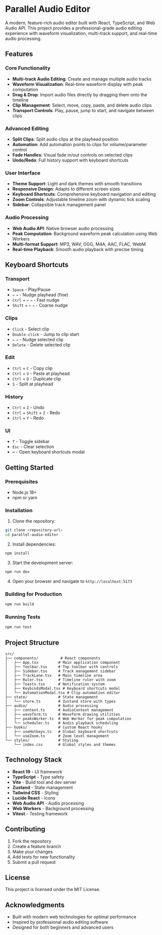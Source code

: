 # Parallel Audio Editor

A modern, feature-rich audio editor built with React, TypeScript, and Web Audio API. This project provides a professional-grade audio editing experience with waveform visualization, multi-track support, and real-time audio processing.

## Features

### Core Functionality

- **Multi-track Audio Editing**: Create and manage multiple audio tracks
- **Waveform Visualization**: Real-time waveform display with peak computation
- **Drag & Drop**: Import audio files directly by dragging them onto the timeline
- **Clip Management**: Select, move, copy, paste, and delete audio clips
- **Transport Controls**: Play, pause, jump to start, and navigate between clips

### Advanced Editing

- **Split Clips**: Split audio clips at the playhead position
- **Automation**: Add automation points to clips for volume/parameter control
- **Fade Handles**: Visual fade in/out controls on selected clips
- **Undo/Redo**: Full history support with keyboard shortcuts

### User Interface

- **Theme Support**: Light and dark themes with smooth transitions
- **Responsive Design**: Adapts to different screen sizes
- **Keyboard Shortcuts**: Comprehensive keyboard navigation and editing
- **Zoom Controls**: Adjustable timeline zoom with dynamic tick scaling
- **Sidebar**: Collapsible track management panel

### Audio Processing

- **Web Audio API**: Native browser audio processing
- **Peak Computation**: Background waveform peak calculation using Web Workers
- **Multi-format Support**: MP3, WAV, OGG, M4A, AAC, FLAC, WebM
- **Real-time Playback**: Smooth audio playback with precise timing

## Keyboard Shortcuts

### Transport

- `Space` - Play/Pause
- `←` `→` - Nudge playhead (fine)
- `Ctrl` + `←` `→` - Fast nudge
- `Shift` + `←` `→` - Coarse nudge

### Clips

- `Click` - Select clip
- `Double-click` - Jump to clip start
- `←` `→` - Nudge selected clip
- `Delete` - Delete selected clip

### Edit

- `Ctrl` + `C` - Copy clip
- `Ctrl` + `V` - Paste at playhead
- `Ctrl` + `D` - Duplicate clip
- `S` - Split at playhead

### History

- `Ctrl` + `Z` - Undo
- `Ctrl` + `Shift` + `Z` - Redo
- `Ctrl` + `Y` - Redo

### UI

- `T` - Toggle sidebar
- `Esc` - Clear selection
- `⌨️` - Open keyboard shortcuts modal

## Getting Started

### Prerequisites

- Node.js 18+
- npm or yarn

### Installation

1. Clone the repository:

```bash
git clone <repository-url>
cd parallel-audio-editor
```

2. Install dependencies:

```bash
npm install
```

3. Start the development server:

```bash
npm run dev
```

4. Open your browser and navigate to `http://localhost:5173`

### Building for Production

```bash
npm run build
```

### Running Tests

```bash
npm run test
```

## Project Structure

```
src/
├── components/          # React components
│   ├── App.tsx         # Main application component
│   ├── Toolbar.tsx     # Top toolbar with controls
│   ├── Sidebar.tsx     # Track management sidebar
│   ├── TrackLane.tsx   # Main timeline area
│   ├── Ruler.tsx       # Timeline ruler with zoom
│   ├── Toasts.tsx      # Notification system
│   ├── KeybindsModal.tsx # Keyboard shortcuts modal
│   └── AutomationModal.tsx # Clip automation editor
├── state/              # State management
│   └── store.ts        # Zustand store with types
├── audio/              # Audio processing
│   ├── context.ts      # AudioContext management
│   ├── waveform.ts     # Waveform drawing utilities
│   ├── peaksWorker.ts  # Web Worker for peak computation
│   └── scheduler.ts    # Audio playback scheduling
├── hooks/              # Custom React hooks
│   ├── useHotkeys.ts   # Global keyboard shortcuts
│   └── useZoom.ts      # Zoom level management
└── styles/             # Styling
    └── index.css       # Global styles and themes
```

## Technology Stack

- **React 19** - UI framework
- **TypeScript** - Type safety
- **Vite** - Build tool and dev server
- **Zustand** - State management
- **Tailwind CSS** - Styling
- **Lucide React** - Icons
- **Web Audio API** - Audio processing
- **Web Workers** - Background processing
- **Vitest** - Testing framework

## Contributing

1. Fork the repository
2. Create a feature branch
3. Make your changes
4. Add tests for new functionality
5. Submit a pull request

## License

This project is licensed under the MIT License.

## Acknowledgments

- Built with modern web technologies for optimal performance
- Inspired by professional audio editing software
- Designed for both beginners and advanced users
